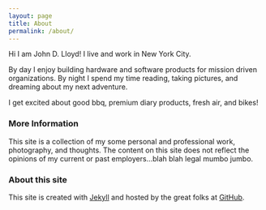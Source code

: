 ```yaml
---
layout: page
title: About
permalink: /about/
---
```


Hi I am John D. Lloyd! I live and work in New York City.

By day I enjoy building hardware and software products for mission driven organizations. By night I spend my time reading, taking pictures, and dreaming about my next adventure.

I get excited about good bbq, premium diary products, fresh air, and bikes!

### More Information

This site is a collection of my some personal and professional work, photography, and thoughts. The content on this site does not reflect the opinions of my current or past employers...blah blah legal mumbo jumbo.

### About this site

This site is created with [Jekyll](https://jekyllrb.com) and hosted by the great folks at [GitHub](https://pages.github.com).
